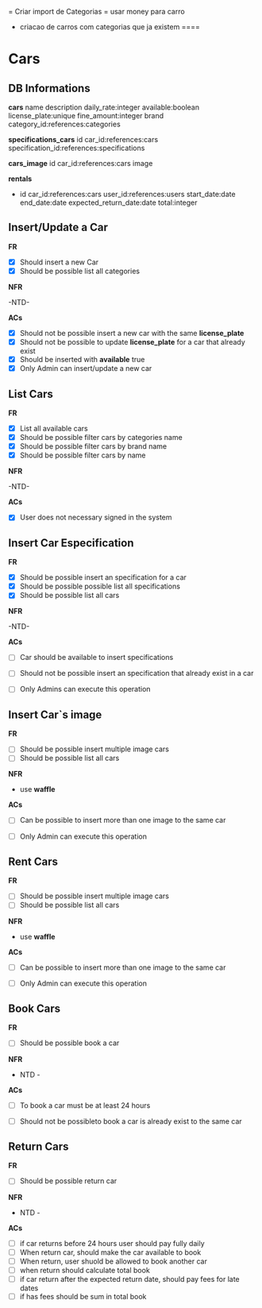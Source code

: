 = Criar import de Categorias
= usar money para carro
- criacao de carros com categorias que ja existem
====
# Cars

## DB Informations

**cars**
name description daily_rate:integer available:boolean license_plate:unique fine_amount:integer brand category_id:references:categories

**specifications_cars**
id car_id:references:cars specification_id:references:specifications

**cars_image**
id car_id:references:cars image

**rentals**

- id car_id:references:cars user_id:references:users start_date:date end_date:date expected_return_date:date total:integer 

## Insert/Update a Car

**FR**
- [x] Should insert a new Car
- [x] Should be possible list all categories

**NFR**

-NTD-

**ACs**

- [x] Should not be possible insert a new car with the same **license_plate**
- [x] Should not be possible to update **license_plate** for a car that already exist
- [x] Should be inserted with **available** true 
- [x] Only Admin can insert/update a new car

## List Cars

**FR**
- [x] List all available cars
- [x] Should be possible filter cars by categories name
- [x] Should be possible filter cars by brand name
- [x] Should be possible filter cars by name

**NFR**

-NTD-

**ACs**

- [x] User does not necessary signed in the system


## Insert Car Especification

**FR**
- [x] Should be possible insert an specification for a car
- [x] Should be possible possible list all specifications
- [x] Should be possible list all cars

**NFR**

-NTD-

**ACs**

- [ ] Car should be available to insert specifications
- [ ] Should not be possible insert an specification that already exist in a car
- [ ] Only Admins can execute this operation



## Insert Car`s image

**FR**
- [ ] Should be possible insert multiple image cars
- [ ] Should be possible list all cars

**NFR**

- use **waffle**

**ACs**

- [ ] Can be possible to insert more than one image to the same car
- [ ] Only Admin can execute this operation


## Rent Cars

**FR**
- [ ] Should be possible insert multiple image cars
- [ ] Should be possible list all cars

**NFR**

- use **waffle**

**ACs**

- [ ] Can be possible to insert more than one image to the same car
- [ ] Only Admin can execute this operation


## Book Cars

**FR**
- [ ] Should be possible book a car

**NFR**

- NTD - 

**ACs**

- [ ] To book a car must be at least 24 hours
- [ ] Should not be possibleto book a car is already exist to the same car
  


## Return Cars

**FR**
- [ ] Should be possible return car

**NFR**

- NTD - 

**ACs**

- [ ] if car returns before 24 hours user should pay fully daily
- [ ] When return car,  should make the car available to book
- [ ] When return, user shuold be allowed to book another car
- [ ] when return should calculate total book
- [ ] if car return after the expected return date, should pay fees for late dates
- [ ] if has fees should be sum in total book